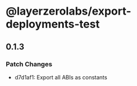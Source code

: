 # @layerzerolabs/export-deployments-test

## 0.1.3

### Patch Changes

- d7d1af1: Export all ABIs as constants
